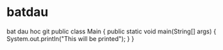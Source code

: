 # batdau
bat dau hoc git
public class Main {
    public static void main(String[] args) {
        System.out.println("This will be printed");
    }
}
